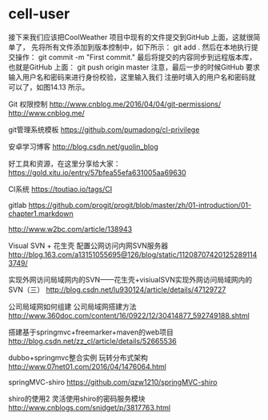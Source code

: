 # cell-user


接下来我们应该把CoolWeather 项目中现有的文件提交到GitHub 上面，这就很简单了，
先将所有文件添加到版本控制中，如下所示：
git add .
然后在本地执行提交操作：
git commit -m "First commit."
最后将提交的内容同步到远程版本库，也就是GitHub 上面：
git push origin master
注意，最后一步的时候GitHub 要求输入用户名和密码来进行身份校验，这里输入我们
注册时填入的用户名和密码就可以了，如图14.13 所示。


Git 权限控制
http://www.cnblog.me/2016/04/04/git-permissions/
http://www.cnblog.me/

git管理系统模板
https://github.com/pumadong/cl-privilege


安卓学习博客
http://blog.csdn.net/guolin_blog



好工具和资源，在这里分享给大家：
https://gold.xitu.io/entry/57bfea55efa631005aa69630

CI系统
https://toutiao.io/tags/CI


gitlab
https://github.com/progit/progit/blob/master/zh/01-introduction/01-chapter1.markdown

http://www.w2bc.com/article/138943



Visual SVN + 花生壳 配置公网访问内网SVN服务器  
http://blog.163.com/a13151055695@126/blog/static/112087074201252891143749/

实现外网访问局域网内的SVN——花生壳+visiualSVN实现外网访问局域网内的SVN（三）
http://blog.csdn.net/lu930124/article/details/47129727


公司局域网如何组建 公司局域网搭建方法
http://www.360doc.com/content/16/0922/12/30414877_592749188.shtml

搭建基于springmvc+freemarker+maven的web项目 
http://blog.csdn.net/zz_cl/article/details/52665536


dubbo+springmvc整合实例 玩转分布式架构
http://www.07net01.com/2016/04/1476064.html

springMVC-shiro
https://github.com/qzw1210/springMVC-shiro

shiro的使用2 灵活使用shiro的密码服务模块
http://www.cnblogs.com/snidget/p/3817763.html
